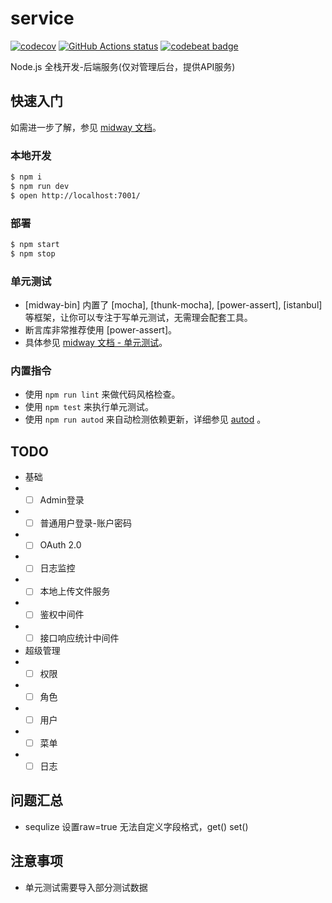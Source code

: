 # service

[![codecov](https://codecov.io/gh/fsd-nodejs/service/branch/master/graph/badge.svg)](https://codecov.io/gh/fsd-nodejs/service)
[![GitHub Actions status](https://github.com/fsd-nodejs/service/workflows/Node.js%20CI/badge.svg)](https://github.com/fsd-nodejs/service)
[![codebeat badge](https://codebeat.co/badges/8b640045-39b8-403e-9c47-605b08df53af)](https://codebeat.co/projects/github-com-fsd-nodejs-service-master)

Node.js 全栈开发-后端服务(仅对管理后台，提供API服务)

## 快速入门

<!-- 在此次添加使用文档 -->

如需进一步了解，参见 [midway 文档][midway]。

### 本地开发

```bash
$ npm i
$ npm run dev
$ open http://localhost:7001/
```

### 部署

```bash
$ npm start
$ npm stop
```

### 单元测试

- [midway-bin] 内置了 [mocha], [thunk-mocha], [power-assert], [istanbul] 等框架，让你可以专注于写单元测试，无需理会配套工具。
- 断言库非常推荐使用 [power-assert]。
- 具体参见 [midway 文档 - 单元测试](https://eggjs.org/zh-cn/core/unittest)。

### 内置指令

- 使用 `npm run lint` 来做代码风格检查。
- 使用 `npm test` 来执行单元测试。
- 使用 `npm run autod` 来自动检测依赖更新，详细参见 [autod](https://www.npmjs.com/package/autod) 。


[midway]: https://midwayjs.org

## TODO

- 基础
- - [ ] Admin登录
- - [ ] 普通用户登录-账户密码
- - [ ] OAuth 2.0
- - [ ] 日志监控
- - [ ] 本地上传文件服务
- - [ ] 鉴权中间件
- - [ ] 接口响应统计中间件

- 超级管理
- - [ ] 权限
- - [ ] 角色
- - [ ] 用户
- - [ ] 菜单
- - [ ] 日志

## 问题汇总
- sequlize  设置raw=true 无法自定义字段格式，get() set()

## 注意事项
- 单元测试需要导入部分测试数据
